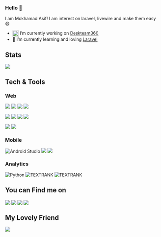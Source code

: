 ### Hello 👋
I am Mokhamad Asif! I am interest on laravel, livewire and make them easy 😄 

[//]: # (<!--)

[//]: # (**geofany/geofany** is a ✨ _special_ ✨ repository because its `README.md` &#40;this file&#41; appears on your GitHub profile.)

[//]: # ()
[//]: # (Here are some ideas to get you started:)

[//]: # ()
[//]: # (- 🔭 I’m currently working on ...)

[//]: # (- 🌱 I’m currently learning ...)

[//]: # (- 👯 I’m looking to collaborate on ...)

[//]: # (- 🤔 I’m looking for help with ...)

[//]: # (- 💬 Ask me about ...)

[//]: # (- 📫 How to reach me: ...)

[//]: # (- 😄 Pronouns: ...)

[//]: # (- ⚡ Fun fact: ...)


[//]: # (-->)
- <img align="center" src="https://deskteam360.com/storage/2018/06/deskteam360-favicon-100x100.png" style="width:20px" /> I’m currently working on <a href="https://deskteam360.com/">Deskteam360</a>
- 🌱 I’m currently learning and loving <a href="https://laravel.com">Laravel</a>

## Stats

<a href="https://github.com/anuraghazra/github-readme-stats">
  <img align="center" src="https://github-readme-stats.vercel.app/api?username=masif088&count_private=true&theme=algolia&include_all_commits=true&show_icons=true&line_height=20" />
</a>


## Tech & Tools
### Web

![](https://img.shields.io/badge/Laravel-FF2D20?style=for-the-badge&logo=laravel&logoColor=white)
![](https://img.shields.io/badge/Livewire-FB70A9?style=for-the-badge&logo=livewire&logoColor=white)
![](https://img.shields.io/badge/PHP-777BB4?style=for-the-badge&logo=php&logoColor=white)
![](https://img.shields.io/badge/MySQL-f29111?style=for-the-badge&logo=mysql&logoColor=white)


![](https://img.shields.io/badge/HTML5-E34F26?style=for-the-badge&logo=html5&logoColor=white)
![](https://img.shields.io/badge/CSS3-1572B6?style=for-the-badge&logo=css3&logoColor=white)
![](https://img.shields.io/badge/JavaScript-323330?style=for-the-badge&logo=javascript&logoColor=F7DF1E)
![](https://img.shields.io/badge/jQuery-0769AD?style=for-the-badge&logo=jquery&logoColor=white)

![](https://img.shields.io/badge/Bootstrap-563D7C?style=for-the-badge&logo=bootstrap&logoColor=white)
![](https://img.shields.io/badge/Tailwind_CSS-38B2AC?style=for-the-badge&logo=tailwind-css&logoColor=white)

### Mobile
![Android Studio](https://img.shields.io/badge/Android%20Studio-3DDC84.svg?style=for-the-badge&logo=android-studio&logoColor=white)
![](https://img.shields.io/badge/Java-dd0000?style=for-the-badge&logo=android&logoColor=white)
![](https://img.shields.io/badge/Kotlin-E24462?style=for-the-badge&logo=kotlin&logoColor=white)


### Analytics
![Python](https://img.shields.io/badge/python-3670A0?style=for-the-badge&logo=python&logoColor=ffdd54)
![TEXTRANK](https://img.shields.io/badge/TEXTRANK-3670FF?style=for-the-badge&&logoColor=ffdd54)
![TEXTRANK](https://img.shields.io/badge/NLP-3611FF?style=for-the-badge&&logoColor=ffdd54)

## You can Find me on
<a href="https://t.me/Masif088">
   <img align="center" src="https://img.shields.io/badge/Telegram-2CA5E0?style=for-the-badge&logo=telegram&logoColor=white" />
</a>

<a href="mailto:mokhamadasif@gmail.com">
   <img align="center" src="https://img.shields.io/badge/Gmail-D14836?style=for-the-badge&logo=gmail&logoColor=white" />
</a>

<a href="https://www.facebook.com/masif088/">
   <img align="center" src="https://img.shields.io/badge/Facebook-1877F2?style=for-the-badge&logo=facebook&logoColor=white" />
</a>

<a href="https://www.instagram.com/masif_creative/">
   <img align="center" src="https://img.shields.io/badge/Instagram-E4405F?style=for-the-badge&logo=instagram&logoColor=white" />
</a>


## My Lovely Friend
![](https://img.shields.io/badge/Apple-Macbook_Pro_M1-00aaD6?style=for-the-badge&logo=apple&logoColor=white)
